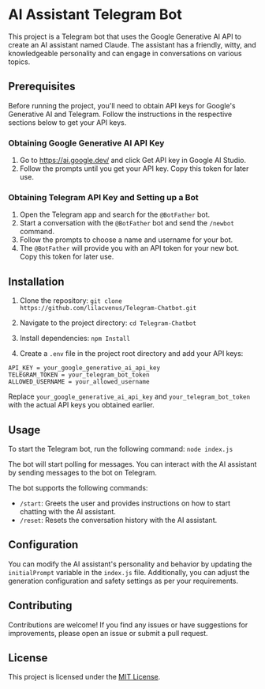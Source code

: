 # AI Assistant Telegram Bot

This project is a Telegram bot that uses the Google Generative AI API to create an AI assistant named Claude. The assistant has a friendly, witty, and knowledgeable personality and can engage in conversations on various topics.

## Prerequisites

Before running the project, you'll need to obtain API keys for Google's Generative AI and Telegram. Follow the instructions in the respective sections below to get your API keys.

### Obtaining Google Generative AI API Key

1. Go to  https://ai.google.dev/ and click Get API key in Google AI Studio.
2. Follow the prompts until you get your API key. Copy this token for later use.

### Obtaining Telegram API Key and Setting up a Bot

1. Open the Telegram app and search for the `@BotFather` bot.
2. Start a conversation with the `@BotFather` bot and send the `/newbot` command.
3. Follow the prompts to choose a name and username for your bot.
4. The `@BotFather` will provide you with an API token for your new bot. Copy this token for later use.

## Installation

1. Clone the repository:
`git clone https://github.com/lilacvenus/Telegram-Chatbot.git`

2. Navigate to the project directory:
`cd Telegram-Chatbot`

3. Install dependencies:
`npm Install`

4. Create a `.env` file in the project root directory and add your API keys:
```
API_KEY = your_google_generative_ai_api_key
TELEGRAM_TOKEN = your_telegram_bot_token
ALLOWED_USERNAME = your_allowed_username
```

Replace `your_google_generative_ai_api_key` and `your_telegram_bot_token` with the actual API keys you obtained earlier.

## Usage

To start the Telegram bot, run the following command:
`node index.js`

The bot will start polling for messages. You can interact with the AI assistant by sending messages to the bot on Telegram.

The bot supports the following commands:

- `/start`: Greets the user and provides instructions on how to start chatting with the AI assistant.
- `/reset`: Resets the conversation history with the AI assistant.

## Configuration

You can modify the AI assistant's personality and behavior by updating the `initialPrompt` variable in the `index.js` file. Additionally, you can adjust the generation configuration and safety settings as per your requirements.

## Contributing

Contributions are welcome! If you find any issues or have suggestions for improvements, please open an issue or submit a pull request.

## License

This project is licensed under the [MIT License](https://github.com/lilacvenus/Telegram-Chatbot/blob/main/LICENSE).
